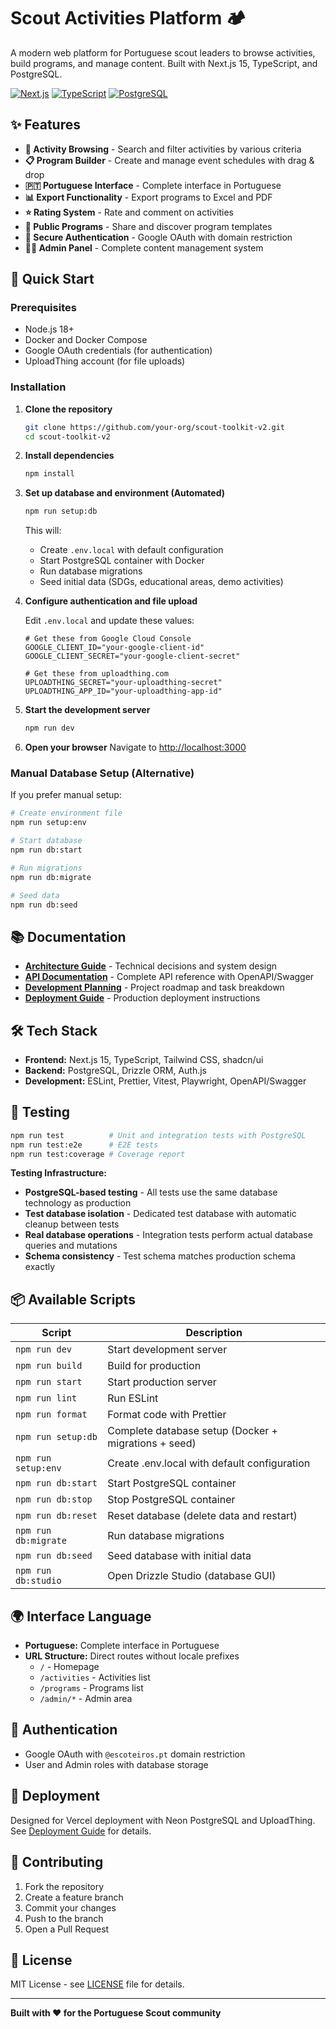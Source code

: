 # Scout Activities Platform 🏕️

A modern web platform for Portuguese scout leaders to browse activities, build programs, and manage content. Built with Next.js 15, TypeScript, and PostgreSQL.

[![Next.js](https://img.shields.io/badge/Next.js-15-black?style=flat-square&logo=next.js)](https://nextjs.org/)
[![TypeScript](https://img.shields.io/badge/TypeScript-5.0-blue?style=flat-square&logo=typescript)](https://www.typescriptlang.org/)
[![PostgreSQL](https://img.shields.io/badge/PostgreSQL-15-blue?style=flat-square&logo=postgresql)](https://www.postgresql.org/)

## ✨ Features

- **🎯 Activity Browsing** - Search and filter activities by various criteria
- **📋 Program Builder** - Create and manage event schedules with drag & drop
- **🇵🇹 Portuguese Interface** - Complete interface in Portuguese
- **📊 Export Functionality** - Export programs to Excel and PDF
- **⭐ Rating System** - Rate and comment on activities
- **👥 Public Programs** - Share and discover program templates
- **🔐 Secure Authentication** - Google OAuth with domain restriction
- **👨‍💼 Admin Panel** - Complete content management system

## 🚀 Quick Start

### Prerequisites

- Node.js 18+ 
- Docker and Docker Compose
- Google OAuth credentials (for authentication)
- UploadThing account (for file uploads)

### Installation

1. **Clone the repository**
   ```bash
   git clone https://github.com/your-org/scout-toolkit-v2.git
   cd scout-toolkit-v2
   ```

2. **Install dependencies**
   ```bash
   npm install
   ```

3. **Set up database and environment (Automated)**
   ```bash
   npm run setup:db
   ```
   
   This will:
   - Create `.env.local` with default configuration
   - Start PostgreSQL container with Docker
   - Run database migrations
   - Seed initial data (SDGs, educational areas, demo activities)

4. **Configure authentication and file upload**
   
   Edit `.env.local` and update these values:
   ```env
   # Get these from Google Cloud Console
   GOOGLE_CLIENT_ID="your-google-client-id"
   GOOGLE_CLIENT_SECRET="your-google-client-secret"
   
   # Get these from uploadthing.com
   UPLOADTHING_SECRET="your-uploadthing-secret"
   UPLOADTHING_APP_ID="your-uploadthing-app-id"
   ```

5. **Start the development server**
   ```bash
   npm run dev
   ```

6. **Open your browser**
   Navigate to [http://localhost:3000](http://localhost:3000)

### Manual Database Setup (Alternative)

If you prefer manual setup:

```bash
# Create environment file
npm run setup:env

# Start database
npm run db:start

# Run migrations
npm run db:migrate

# Seed data
npm run db:seed
```

## 📚 Documentation

- **[Architecture Guide](docs/architecture.md)** - Technical decisions and system design
- **[API Documentation](docs/api.md)** - Complete API reference with OpenAPI/Swagger
- **[Development Planning](docs/planning.md)** - Project roadmap and task breakdown
- **[Deployment Guide](docs/deployment.md)** - Production deployment instructions

## 🛠️ Tech Stack

- **Frontend:** Next.js 15, TypeScript, Tailwind CSS, shadcn/ui
- **Backend:** PostgreSQL, Drizzle ORM, Auth.js
- **Development:** ESLint, Prettier, Vitest, Playwright, OpenAPI/Swagger

## 🧪 Testing

```bash
npm run test          # Unit and integration tests with PostgreSQL
npm run test:e2e      # E2E tests
npm run test:coverage # Coverage report
```

**Testing Infrastructure:**
- **PostgreSQL-based testing** - All tests use the same database technology as production
- **Test database isolation** - Dedicated test database with automatic cleanup between tests
- **Real database operations** - Integration tests perform actual database queries and mutations
- **Schema consistency** - Test schema matches production schema exactly

## 📦 Available Scripts

| Script | Description |
|--------|-------------|
| `npm run dev` | Start development server |
| `npm run build` | Build for production |
| `npm run start` | Start production server |
| `npm run lint` | Run ESLint |
| `npm run format` | Format code with Prettier |
| `npm run setup:db` | Complete database setup (Docker + migrations + seed) |
| `npm run setup:env` | Create .env.local with default configuration |
| `npm run db:start` | Start PostgreSQL container |
| `npm run db:stop` | Stop PostgreSQL container |
| `npm run db:reset` | Reset database (delete data and restart) |
| `npm run db:migrate` | Run database migrations |
| `npm run db:seed` | Seed database with initial data |
| `npm run db:studio` | Open Drizzle Studio (database GUI) |

## 🌍 Interface Language

- **Portuguese:** Complete interface in Portuguese
- **URL Structure:** Direct routes without locale prefixes
  - `/` - Homepage
  - `/activities` - Activities list
  - `/programs` - Programs list
  - `/admin/*` - Admin area

## 🔐 Authentication

- Google OAuth with `@escoteiros.pt` domain restriction
- User and Admin roles with database storage

## 🚀 Deployment

Designed for Vercel deployment with Neon PostgreSQL and UploadThing. See [Deployment Guide](docs/deployment.md) for details.

## 🤝 Contributing

1. Fork the repository
2. Create a feature branch
3. Commit your changes
4. Push to the branch
5. Open a Pull Request

## 📄 License

MIT License - see [LICENSE](LICENSE) file for details.

---

**Built with ❤️ for the Portuguese Scout community**
